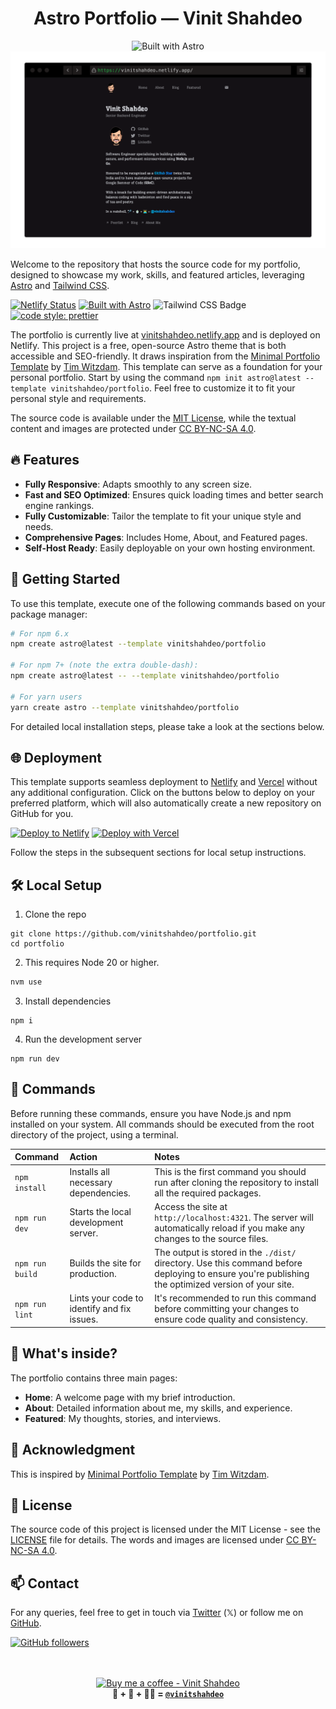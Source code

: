 <div align="center">
    <h1 align="center">Astro Portfolio — Vinit Shahdeo</h1>
    <img src="https://astro.badg.es/v2/built-with-astro/small.svg" alt="Built with Astro" />
    <img src="./.assets/vinitshahdeo-portfolio-cover.png" alt="Vinit Shahdeo Portfolio" />
</div>

Welcome to the repository that hosts the source code for my portfolio, designed to showcase my work, skills, and featured articles, leveraging [Astro](https://astro.build/) and [Tailwind CSS](https://tailwindcss.com/).

[![Netlify Status](https://api.netlify.com/api/v1/badges/c4d43738-02ac-4a8d-9e64-7137bab31be8/deploy-status)](https://app.netlify.com/sites/vinitshahdeo/deploys) [![Built with Astro](https://astro.badg.es/v2/built-with-astro/tiny.svg)](https://astro.build) ![Tailwind CSS Badge](https://img.shields.io/badge/Tailwind%20CSS-06B6D4?logo=tailwindcss&logoColor=fff&style=flat) [![code style: prettier](https://img.shields.io/badge/code_style-prettier-ff69b4.svg?style=flat&logo=prettier)](https://github.com/prettier/prettier)

The portfolio is currently live at [vinitshahdeo.netlify.app](https://vinitshahdeo.netlify.app) and is deployed on Netlify. This project is a free, open-source Astro theme that is both accessible and SEO-friendly. It draws inspiration from the [Minimal Portfolio Template](https://astro.build/themes/details/minimal-portfolio-template/) by [Tim Witzdam](https://github.com/TimWitzdam). This template can serve as a foundation for your personal portfolio. Start by using the command `npm init astro@latest --template vinitshahdeo/portfolio`. Feel free to customize it to fit your personal style and requirements. 

The source code is available under the [MIT License](./LICENSE), while the textual content and images are protected under [CC BY-NC-SA 4.0](https://creativecommons.org/licenses/by-nc-sa/4.0/).

## 🔥 Features

- **Fully Responsive**: Adapts smoothly to any screen size.
- **Fast and SEO Optimized**: Ensures quick loading times and better search engine rankings.
- **Fully Customizable**: Tailor the template to fit your unique style and needs.
- **Comprehensive Pages**: Includes Home, About, and Featured pages.
- **Self-Host Ready**: Easily deployable on your own hosting environment.

## 🚀 Getting Started

To use this template, execute one of the following commands based on your package manager:

```bash
# For npm 6.x
npm create astro@latest --template vinitshahdeo/portfolio

# For npm 7+ (note the extra double-dash):
npm create astro@latest -- --template vinitshahdeo/portfolio

# For yarn users
yarn create astro --template vinitshahdeo/portfolio
```

For detailed local installation steps, please take a look at the sections below.

## 🌐 Deployment

This template supports seamless deployment to [Netlify](https://www.netlify.com/) and [Vercel](https://vercel.com/) without any additional configuration. Click on the buttons below to deploy on your preferred platform, which will also automatically create a new repository on GitHub for you.

[![Deploy to Netlify](https://www.netlify.com/img/deploy/button.svg)](https://app.netlify.com/start/deploy?repository=https://github.com/vinitshahdeo/portfolio) [![Deploy with Vercel](https://vercel.com/button)](https://vercel.com/new/project?template=https://github.com/vinitshahdeo/portfolio)

Follow the steps in the subsequent sections for local setup instructions. 

## 🛠️  Local Setup

1. Clone the repo

```
git clone https://github.com/vinitshahdeo/portfolio.git
cd portfolio
```

2. This requires Node 20 or higher.

```bash
nvm use
```

3. Install dependencies

```
npm i
```

4. Run the development server

```
npm run dev
```

## 🧞 Commands

Before running these commands, ensure you have Node.js and npm installed on your system. All commands should be executed from the root directory of the project, using a terminal.

| Command         | Action                                      | Notes                                                                                                                                              |
| :-------------- | :------------------------------------------ | :------------------------------------------------------------------------------------------------------------------------------------------------- |
| `npm install`   | Installs all necessary dependencies.        | This is the first command you should run after cloning the repository to install all the required packages.                                        |
| `npm run dev`   | Starts the local development server.        | Access the site at `http://localhost:4321`. The server will automatically reload if you make any changes to the source files.                      |
| `npm run build` | Builds the site for production.             | The output is stored in the `./dist/` directory. Use this command before deploying to ensure you're publishing the optimized version of your site. |
| `npm run lint`  | Lints your code to identify and fix issues. | It's recommended to run this command before committing your changes to ensure code quality and consistency.                                        |

## 🧐 What's inside?

The portfolio contains three main pages:

- **Home**: A welcome page with my brief introduction.
- **About**: Detailed information about me, my skills, and experience.
- **Featured**: My thoughts, stories, and interviews.

## 🙏 Acknowledgment

This is inspired by [Minimal Portfolio Template](https://astro.build/themes/details/minimal-portfolio-template/) by [Tim Witzdam](https://github.com/TimWitzdam).

## 📝 License

The source code of this project is licensed under the MIT License - see the [LICENSE](./LICENCSE) file for details. The words and images are licensed under [CC BY-NC-SA 4.0](https://creativecommons.org/licenses/by-nc-sa/4.0/).

## 📫 Contact

For any queries, feel free to get in touch via [Twitter](https://x.com/vinit_shahdeo) (𝕏) or follow me on [GitHub](https://github.com/vinitshahdeo).

[![GitHub followers](https://img.shields.io/github/followers/vinitshahdeo.svg?label=Follow%20@vinitshahdeo&style=social)](https://github.com/vinitshahdeo/)

<!--

    ████████████████████████████████████████████████████████████████████████████████
    ████████████████████████████████▀▀▀╚╙╙╙╙╙▀██████████████████████████████████████
    ████████████████████████████▀╙╙└.  -      '╙▀▀██████████████████████████████████
    █████████████████████████▀╙"                  `╙╙▀██████████████████████████████
    ██████████████████████▀╙-                         ╙█████████████████████████████
    █████████████████████▒-                _.,╓░,._   ╚╫████████████████████████████
    █████████████████████▒ `          _.,░=j╠╠╠D▒░░░._ ╙████████████████████████████
    █████████████████████▒       _.;|░░░╦╠╠╠╠╠╠╠╠╠╠░░░` ║███████████████████████████
    █████████████████████▒  _==░░░|░[░░╠╠╠╠╠╠╠╠╠╠╠╠░░░⌐`[███████████████████████████
    █████████████████████▌- .|░░░░░▒░╠╠╠╠╠╠╠╠╠╠╠R╚╠░░░░ ║███████████████████████████
    ██████████████████████▒.:[░░╚╙╚╚╚╚╚╚░░░╚², .,░░░╠░░ ╠███████████████████████████
    ██████████████████████▌⌐|[[░░»=-  -![╔▒░: ``^░░░░[░`j╚██████████████████████████
    ██████████████████████▌H:ÜÜ░░░= _=:░╠╠▒▒░=░░|░░╔╠╠░░╩░║█████████████████████████
    ██████████████████████▒|░|▒░░░░░░╔╔░╠╠D╠╠▒░╔╠║╣▒▒╠╠░░╚║█████████████████████████
    ██████████████████████▒╚░╠╠╠╠╠╠╠╠╠╠╠╠╠D╠╠╠╠╠╠╬╬╠╠╠ÜÜ╠║║█████████████████████████
    ███████████████████████▒╚░╠╠╠╠╠╠╠░|╚╚╠╚╙╙╚╠╠╠╠╠╠╠╠░░╦╠╟█████████████████████████
    ███████████████████████▒R░╚░╠╠╚Ü░╚╚╙╙²╙^²²╚╠╠╠░░╚░░░║███████████████████████████
    ████████████████████████▄▄H╚░░░░^:=░░░░|░░==²!╚Ü░░░j████████████████████████████
    ███████████████████████████░░░░░░╔╔[╠╠▒╠░╔░╔╔░░░░░-╟████████████████████████████
    ███████████████████████████▌░╚░░░╚╠╠░╚╙╙╙░[╠░░░░² ╔█████████████████████████████
    █████████████████████████████░²^-²░╚╚RjjKKR░░░`  j██████████████████████████████
    █████████████████████████████▒H░  ''=╙╙²╙░²'`  _|░██████████████████████████████
    ████████████████████████████▀╙╠Ü░░__         _|░|Ü╚█████████████████████████████
    ██████████████████████████D⌐  ╠╠░░░░░░=░░░╔░░░|░╠╠ └╚███████████████████████████
    █████████████████████████D░░ [╠╠╠╠╠╠╔╠╔▒░[╠░░|╠░╠╠H :╙▀█████████████████████████
    ████████████████████████D░░░.'[╠╠╠╠╠╠╠╠╠╠╠╠╠╠╠╠╠╠╠╠H:░░░╙╙▀▀████████████████████
    ████████████████████▀╙╙:░░░░░░²╚╠╠╠╠╠╠╠╠╠╠╠╠╠╠░╠╠╠╠H=░░░░░░░░░╙╙▀▀██████████████
    ████████████████▀╙░:,,,:░░░░░░░:╚╠╠╠╠╠╠╠╠╠╠╠╠╠╠╠╠╠╠H|░░░░░░░|[░░░░░░░╙╚▀████████
    █████████████▀╙└:::::-,:░░░░░░░░,!╚╠╠╠╠╠╠╠╠╠╠╠╠║╣╣╝░|╠╙╚░░░░░░░░░░░|░░░░░╚██████
    ██████████▀╙:=:::::,:,-,░░░░░='`   ░"╙╚╠╠╠╠╠╠║╣▒▒R╚╚╚╙    `╙||░░░░░░░Ü░░░░╚█████
    ██████▀╙░»::::::::::::,-:░='            '╙╠╠╣╣▒╬▒         _╓╔|[░Ü░|░░░░░░:-╚████
    ████╙└:░░░░░░░░░░░░░::::,____ ``-----_    ²╚╣▒▒▒░=   `,;╔░░░░░╠░░░░░░░|░⌐:⌐|║███
    ██▌░-::::░░░░░░░░░░░░░░░░:,,,--,,,,,-,--.-` ╙╣▒░=` `,|░░░░░░░░░░░░░░░:|░:=░'╚███
    ██Ü-,::,:-:░░░░░░░░░░░░░░:,:::,::::::::::²!░░░=. ░,,|░░░░Ü░░░░░░░░░░░░░∩░': ░║██
    █▒----::----::░░░░░░=░░░░::::::::::::░░░░░░░░^ `||░░░░░░[░░░░░░░░░░░:░░--`- |║██
    █░-----::--`-::===░░░░░░░░░░░░░░░░░░░░░░░░░░░,|░░░░░░░░░Ü░░░░░░░░░░░:░░-  ` |║██



,--------. ,--.                        ,--.                ,---.
'--.  .--' |  ,---.   ,--,--. ,--,--,  |  |,-.   ,---.    /  .-'  ,---.  ,--.--.
   |  |    |  .-.  | ' ,-.  | |      \ |     /  (  .-'    |  `-, | .-. | |  .--'
   |  |    |  | |  | \ '-'  | |  ||  | |  \  \  .-'  `)   |  .-' ' '-' ' |  |
   `--'    `--' `--'  `--`--' `--''--' `--'`--' `----'    `--'    `---'  `--'

                                                                                  ,---.
   ,--.                                 ,--.                    ,--.              |   |
 ,-|  | ,--.--.  ,---.   ,---.   ,---.  `--' ,--,--,   ,---.    |  |-.  ,--. ,--. |  .'
' .-. | |  .--' | .-. | | .-. | | .-. | ,--. |      \ | .-. |   | .-. '  \  '  /  |  |
\ `-' | |  |    ' '-' ' | '-' ' | '-' ' |  | |  ||  | ' '-' '   | `-' |   \   '   `--'
 `---'  `--'     `---'  |  |-'  |  |-'  `--' `--''--' .`-  /     `---'  .-'  /    .--.
                        `--'    `--'                  `---'             `---'     '--'

,------.         ,--. ,--.                                                                ,----.    ,--.   ,--.   ,--.  ,--.          ,--.
|  .---'  ,---.  |  | |  |  ,---.  ,--.   ,--.   ,--,--,--.  ,---.     ,---.  ,--,--,    '  .-./    `--' ,-'  '-. |  '--'  | ,--.,--. |  |-.
|  `--,  | .-. | |  | |  | | .-. | |  |.'.|  |   |        | | .-. :   | .-. | |      \   |  | .---. ,--. '-.  .-' |  .--.  | |  ||  | | .-. '
|  |`    ' '-' ' |  | |  | ' '-' ' |   .'.   |   |  |  |  | \   --.   ' '-' ' |  ||  |   '  '--'  | |  |   |  |   |  |  |  | '  ''  ' | `-' |
`--'      `---'  `--' `--'  `---'  '--'   '--'   `--`--`--'  `----'    `---'  `--''--'    `------'  `--'   `--'   `--'  `--'  `----'   `---'


 ,----.             ,--.          ,--.   ,--.           ,--.               ,--.         ,--.
'   ,  | ,--.  ,--. `--' ,--,--,  `--' ,-'  '-.  ,---.  |  ,---.   ,--,--. |  ,---.   ,-|  |  ,---.   ,---.
|  |   /  \  `'  /  ,--. |      \ ,--. '-.  .-' (  .-'  |  .-.  | ' ,-.  | |  .-.  | ' .-. | | .-. : | .-. |
'  '--'|   \    /   |  | |  ||  | |  |   |  |   .-'  `) |  | |  | \ '-'  | |  | |  | \ `-' | \   --. ' '-' '
 `----'     `--'    `--' `--''--' `--'   `--'   `----'  `--' `--'  `--`--' `--' `--'  `---'   `----'  `---'





--->

<br/>
<br/>
<div align="center">
    <a href="https://www.buymeacoffee.com/vinitshahdeo" target="_blank">
    <img src="https://media2.giphy.com/media/v1.Y2lkPTc5MGI3NjExcXJmbWl1b243aGNodWhqb3gydHdzemloaDhlbnUzdjZ1MHJjOWNhcSZlcD12MV9pbnRlcm5hbF9naWZfYnlfaWQmY3Q9cw/hXMGQqJFlIQMOjpsKC/giphy.webp" alt="Buy me a coffee - Vinit Shahdeo" width="100"  height="100"/></a><br/>
    <strong>🏸 + 🍵 + 👨‍💻 = <a href="https://github.com/vinitshahdeo"><code>@vinitshahdeo</code></a></strong>
    <br/>
    <br/>
</div>
<br/>
